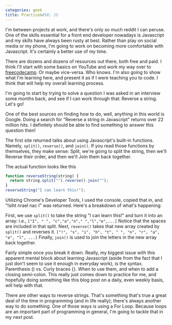 ```yaml
---
categories: geek
title: Practice&#58; JS
---
```


I'm between projects at work, and there's only so much reddit I can peruse. One
of the skills essential for a front end developer nowadays is Javascript and my
skills have always been rusty at best. Rather than play on social media or my
phone, I'm going to work on becoming more comfortable with Javascript. It's
certainly a better use of my time.

There are dozens and dozens of resources out there, both free and paid. I think
I'll start with some basics on YouTube and work my way over to [freecodecamp](https://freecodecamp.org). Or maybe vice-versa. Who knows. I'm also going to show what I'm learning here, and present it as if I were teaching you to code. I think that will help my overall
learning process.

I'm going to start by trying to solve a question I was asked in an interview
some months back, and see if I can work through that: Reverse a string. Let's
go!

One of the best sources on finding how to do, well, anything in this world is
Google. Doing a search for "Reverse a string in Javascript" returns over 22
million hits. I definitely should be able to find something to answer this
question then!

The first site returned talks about using Javascript's built-in functions.
Namely, `split()`, `reverse()`, and `join()`. If you read those functions by
themselves, they make sense: Split, we're going to split the string, then we'll
Reverse their order, and then we'll Join them back together.

The actual function looks like this

```javascript
function reverseString(string) {
  return string.split("").reverse().join("");
}
reverseString("I can learn this!");
```

Utilizing Chrome's Developer Tools, I used the console, copied that in, and
"!siht nrael nac I" was returned. Here's a breakdown of what's happening:

First, we use `split()` to take the string "I can learn this!" and turn it into an
array: i.e., `["I", " ", "c","a","n"," ","l","e",...]` Notice that the spaces are
included in that split.
Next, `reverse()` takes that new array created by `split()` and reverses it. `["!", "s", "i", "h", "t", " ", "n", "r", "a", "e", "l", ...]`
Finally, `join()` is used to join the letters in the new array back together.

Fairly simple once you break it down. Really, my biggest issue with this
apparent mental block about learning Javascript (aside from the fact that I just
don't seem to use it enough in everyday work), is the syntax. Parenthesis () vs.
Curly braces {}. When to use them, and when to add a closing semi-colon. This
really just comes down to practice for me, and hopefully doing something like
this blog post on a daily, even weekly basis, will help with that.

There are other ways to reverse strings. That's something that's true a great
deal of the time in programming (and in life really); there's always another way
to do something. One of those ways is using a For Loop. Because loops are an
important part of programming in general, I'm going to tackle that in my next
post.
